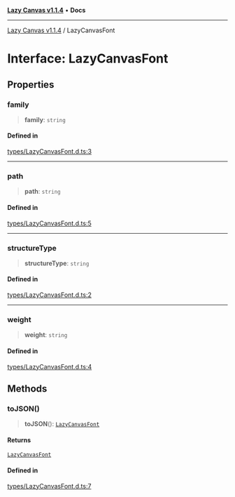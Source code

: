 [**Lazy Canvas v1.1.4**](../README.md) • **Docs**

***

[Lazy Canvas v1.1.4](../globals.md) / LazyCanvasFont

# Interface: LazyCanvasFont

## Properties

### family

> **family**: `string`

#### Defined in

[types/LazyCanvasFont.d.ts:3](https://github.com/hitomihiumi/lazy-canvas-ts/blob/2f56b7524690b04d018a0bb1b24e9f83eddf6fcf/src/types/LazyCanvasFont.d.ts#L3)

***

### path

> **path**: `string`

#### Defined in

[types/LazyCanvasFont.d.ts:5](https://github.com/hitomihiumi/lazy-canvas-ts/blob/2f56b7524690b04d018a0bb1b24e9f83eddf6fcf/src/types/LazyCanvasFont.d.ts#L5)

***

### structureType

> **structureType**: `string`

#### Defined in

[types/LazyCanvasFont.d.ts:2](https://github.com/hitomihiumi/lazy-canvas-ts/blob/2f56b7524690b04d018a0bb1b24e9f83eddf6fcf/src/types/LazyCanvasFont.d.ts#L2)

***

### weight

> **weight**: `string`

#### Defined in

[types/LazyCanvasFont.d.ts:4](https://github.com/hitomihiumi/lazy-canvas-ts/blob/2f56b7524690b04d018a0bb1b24e9f83eddf6fcf/src/types/LazyCanvasFont.d.ts#L4)

## Methods

### toJSON()

> **toJSON**(): [`LazyCanvasFont`](LazyCanvasFont.md)

#### Returns

[`LazyCanvasFont`](LazyCanvasFont.md)

#### Defined in

[types/LazyCanvasFont.d.ts:7](https://github.com/hitomihiumi/lazy-canvas-ts/blob/2f56b7524690b04d018a0bb1b24e9f83eddf6fcf/src/types/LazyCanvasFont.d.ts#L7)
